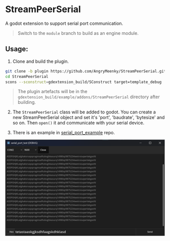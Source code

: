 # StreamPeerSerial
A godot extension to support serial port communication.

> Switch to the `module` branch to build as an engine module.

## Usage:

1. Clone and build the plugin.

```bash
git clone -b plugin https://github.com/AngryMeenky/StreamPeerSerial.git --recursive
cd StreamPeerSerial
scons --sconstruct=gdextension_build/SConstruct target=template_debug
```
> The plugin artefacts will be in the `gdextension_build/example/addons/StreamPeerSerial` directory
> after building.

2. The `StreamPeerSerial` class will be added to godot. You can create a new StreamPeerSerial object and set it's 'port', 'baudrate', 'bytesize' and so on. Then `open()` it and communicate with your serial device.

3. There is an example in [serial_port_example](https://github.com/AngryMeenky/serial_port_example/tree/plugin) repo. 

![example](https://raw.githubusercontent.com/AngryMeenky/serial_port_example/main/screen_shot_0.png)

